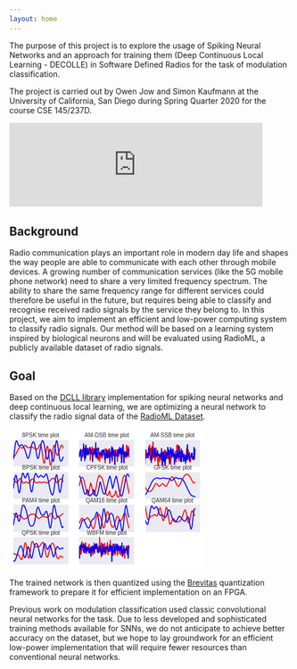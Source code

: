```yaml
---
layout: home 
---
```


The purpose of this project is to explore the usage of Spiking Neural Networks and
an approach for training them (Deep Continuous Local Learning - DECOLLE) in
Software Defined Radios for the task of modulation classification.

The project is carried out by Owen Jow and Simon Kaufmann at the University of California,
San Diego during Spring Quarter 2020 for the course CSE 145/237D.

<iframe width="90%" src="https://www.youtube.com/embed/ZPpojEGsSfE" frameborder="0" allow="accelerometer; autoplay; encrypted-media; gyroscope; picture-in-picture" allowfullscreen></iframe>

## Background

Radio communication plays an important role in modern day life and
shapes the way people are able to communicate with each other through
mobile devices. A growing number of communication services (like the 5G
mobile phone network) need to share a very limited frequency spectrum.
The ability to share the same frequency range for different services
could therefore be useful in the future, but requires being able to
classify and recognise received radio signals by the service they belong
to. In this project, we aim to implement an efficient and low-power
computing system to classify radio signals. Our method will be based on
a learning system inspired by biological neurons and will be evaluated
using RadioML, a publicly available dataset of radio signals.

## Goal

Based on the [DCLL library](https://github.com/nmi-lab/dcll) implementation
for spiking neural networks and deep continuous local learning, we are optimizing
a neural network to classify the radio signal data of the [RadioML Dataset](https://www.deepsig.io/datasets).

![Modulations in RadioML dataset](/assets/img/dataset_time.png)

The trained network is then quantized using the [Brevitas](https://github.com/Xilinx/brevitas) quantization framework
to prepare it for efficient implementation on an FPGA.

Previous work on modulation classification used classic convolutional neural
networks for the task. Due to less developed and sophisticated training methods
available for SNNs, we do not anticipate to achieve better accuracy on the dataset,
but we hope to lay groundwork for an efficient low-power implementation that
will require fewer resources than conventional neural networks.
